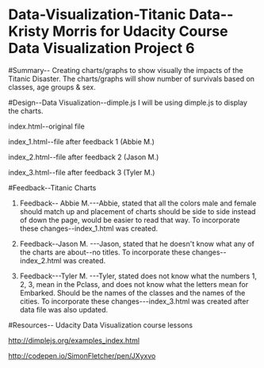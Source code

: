 # Data-Visualization-Titanic Data--Kristy Morris for Udacity Course Data Visualization Project 6


#Summary--
Creating charts/graphs to show visually the impacts of the Titanic Disaster.  The charts/graphs will show number of survivals based on classes, age groups & sex.

#Design--Data Visualization--dimple.js
I will be using dimple.js to display the charts.

index.html--original file

index_1.html--file after feedback 1 (Abbie M.)

index_2.html--file after feedback 2 (Jason M.)

index_3.html--file after feedback 3 (Tyler M.)


#Feedback--Titanic Charts
1) Feedback-- Abbie M.---Abbie, stated that all the colors male and female should match up and placement of charts should be side to side instead of down the page, would be easier to read that way.  To incorporate these changes--index_1.html was created.

2) Feedback--Jason M. ---Jason, stated that he doesn't know what any of the charts are about--no titles.   To incorporate these changes--index_2.html was created.

3) Feedback---Tyler M. ---Tyler, stated does not know what the numbers 1, 2, 3, mean in the Pclass, and does not know what the letters mean for Embarked.  Should be the names of the classes and the names of the cities.  To incorporate these changes---index_3.html was created after data file was also updated.

#Resources--
Udacity Data Visualization course lessons

http://dimplejs.org/examples_index.html

http://codepen.io/SimonFletcher/pen/JXyxvo



